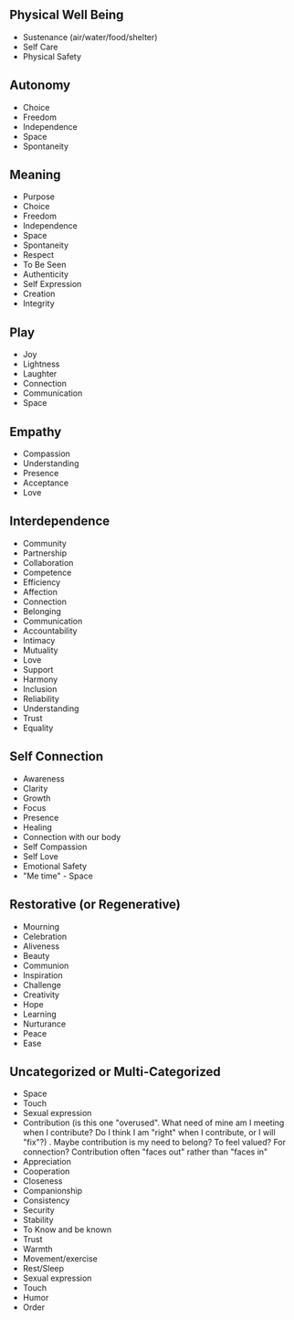 ## Physical Well Being
* Sustenance (air/water/food/shelter)
* Self Care
* Physical Safety
## Autonomy
* Choice
* Freedom
* Independence
* Space
* Spontaneity
## Meaning
* Purpose
* Choice
* Freedom
* Independence
* Space
* Spontaneity
* Respect
* To Be Seen
* Authenticity
* Self Expression
* Creation
* Integrity
## Play
* Joy
* Lightness
* Laughter
* Connection
* Communication
* Space
## Empathy
* Compassion
* Understanding
* Presence
* Acceptance
* Love
## Interdependence
* Community
* Partnership
* Collaboration
* Competence
* Efficiency
* Affection
* Connection
* Belonging
* Communication
* Accountability
* Intimacy
* Mutuality
* Love
* Support
* Harmony
* Inclusion
* Reliability
* Understanding
* Trust
* Equality
## Self Connection
* Awareness
* Clarity
* Growth
* Focus
* Presence
* Healing
* Connection with our body
* Self Compassion
* Self Love
* Emotional Safety
* "Me time" - Space
## Restorative (or Regenerative)
* Mourning
* Celebration
* Aliveness
* Beauty
* Communion
* Inspiration
* Challenge
* Creativity
* Hope
* Learning
* Nurturance
* Peace
* Ease
## Uncategorized or Multi-Categorized
* Space
* Touch
* Sexual expression
* Contribution (is this one "overused". What need of mine am I meeting when I contribute? Do I think I am "right" when I contribute, or I will "fix"?) . Maybe contribution is my need to belong? To feel valued? For connection? Contribution often "faces out" rather than "faces in"
* Appreciation
* Cooperation
* Closeness
* Companionship
* Consistency
* Security
* Stability
* To Know and be known
* Trust
* Warmth
* Movement/exercise
* Rest/Sleep
* Sexual expression
* Touch
* Humor
* Order














